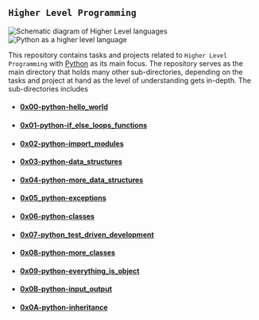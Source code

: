 ## `Higher Level Programming`

![Schematic diagram of Higher Level languages](https://d8it4huxumps7.cloudfront.net/bites/wp-content/banners/2021/11/6193948a6b7a1_difference_between_high_level_language_and_low_level_language.png?d=700x400)
![Python as a higher level language](https://swansoftwaresolutions.com/wp-content/uploads/2020/08/16.png)

This repository contains tasks and projects related to `Higher Level Programming` with [Python](https://en.wikipedia.org/wiki/Python_(programming_language)) as its main focus. The repository serves as the main directory that holds many other sub-directories, depending on the tasks and project at hand as the level of understanding gets in-depth. The sub-directories includes

+ #### [0x00-python-hello_world](https://github.com/yusuff-fatorisa/alx-higher_level_programming/tree/master/0x00-python-hello_world)

+ #### [0x01-python-if_else_loops_functions](https://github.com/yusuff-fatorisa/alx-higher_level_programming/tree/master/0x01-python-if_else_loops_functions)

+ #### [0x02-python-import_modules](https://github.com/yusuff-fatorisa/alx-higher_level_programming/tree/master/0x02-python-import_modules)

+ #### [0x03-python-data_structures](https://github.com/yusuff-fatorisa/alx-higher_level_programming/tree/master/0x03-python-data_structures)

+ #### [0x04-python-more_data_structures](https://github.com/yusuff-fatorisa/alx-higher_level_programming/tree/master/0x04-python-more_data_structures)

+ #### [0x05_python-exceptions](https://github.com/yusuff-fatorisa/alx-higher_level_programming/tree/master/0x05-python-exceptions)

+ #### [0x06-python-classes](https://github.com/yusuff-fatorisa/alx-higher_level_programming/tree/master/0x06-python-classes)

+ #### [0x07-python_test_driven_development](https://github.com/yusuff-fatorisa/alx-higher_level_programming/tree/master/0x07-python-test_driven_development)

+ #### [0x08-python-more_classes](https://github.com/yusuff-fatorisa/alx-higher_level_programming/tree/master/0x08-python-more_classes)

+ #### [0x09-python-everything_is_object](https://github.com/yusuff-fatorisa/alx-higher_level_programming/tree/master/0x09-python-everything_is_object)

+ #### [0x0B-python-input_output](https://github.com/yusuff-fatorisa/alx-higher_level_programming/tree/master/0x0B-python-input_output)


+ #### [0x0A-python-inheritance](https://github.com/yusuff-fatorisa/alx-higher_level_programming/tree/master/0x0A-python-inheritance)
